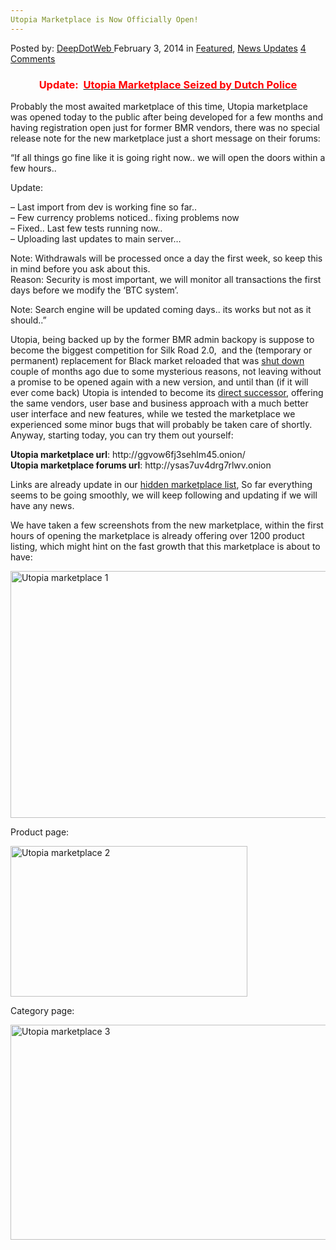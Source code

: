```yaml
---
Utopia Marketplace is Now Officially Open!
---
```

<article class="post-listing post-3787 post type-post status-publish format-standard has-post-thumbnail hentry category-deepdot-news category-news-updates tag-marketplace tag-officialy tag-open tag-utopia">
    <div class="post-inner">
        <span>Posted by: <a href="https://www.deepdotweb.com/author/admin/" title="">DeepDotWeb </a></span>
    <span>February 3, 2014</span>
    <span>in <a href="https://www.deepdotweb.com/category/deepdot-news/" rel="category tag">Featured</a>, <a href="https://www.deepdotweb.com/category/news-updates/" rel="category tag">News Updates</a></span>
    <span><a href="https://www.deepdotweb.com/2014/02/03/utopia-marketplace-is-now-officialy-open/#comments">4 Comments</a></span>
    </p>
    <div class="clear"></div>
    <div class="entry">
    <h3 style="text-align: center;"><span style="color: #ff0000;"><strong>Update:  <a href="http://www.deepdotweb.com/2014/02/11/utopia-marketplace-seized-by-dutch-police/"><span style="color: #ff0000;">Utopia Marketplace Seized by Dutch Police</span></a></strong></span></h3>
    <p>Probably the most awaited marketplace of this time, Utopia marketplace was opened today to the public after being developed for a few months and having registration open just for former BMR vendors, there was no special release note for the new marketplace just a short message on their forums:</p>
    <p>&#8220;If all things go fine like it is going right now.. we will open the doors within a few hours..</p>
    <p>Update:</p>
    <p>&#8211; Last import from dev is working fine so far..<br />
    &#8211; Few currency problems noticed.. fixing problems now<br />
    &#8211; Fixed.. Last few tests running now..<br />
    &#8211; Uploading last updates to main server&#8230;</p>
    <p>Note: Withdrawals will be processed once a day the first week, so keep this in mind before you ask about this.<br />
    Reason: Security is most important, we will monitor all transactions the first days before we modify the &#8216;BTC system&#8217;.</p>
    <p>Note: Search engine will be updated coming days.. its works but not as it should..&#8221;</p>
    <p>Utopia, being backed up by the former BMR admin backopy is suppose to become the biggest competition for Silk Road 2.0,  and the (temporary or permanent) replacement for Black market reloaded that was <a href="http://www.deepdotweb.com/2013/12/01/bmr-is-shutting-down/">shut down</a> couple of months ago due to some mysterious reasons, not leaving without a promise to be opened again with a new version, and until than (if it will ever come back) Utopia is intended to become its <a href="http://www.deepdotweb.com/2013/12/31/new-bmr-based-market-utopia-market/" target="_blank">direct successor</a>, offering the same vendors, user base and business approach with a much better user interface and new features, while we tested the marketplace we experienced some minor bugs that will probably be taken care of shortly. Anyway, starting today, you can try them out yourself:</p>
    <p><strong>Utopia marketplace url</strong>: http://ggvow6fj3sehlm45.onion/<br />
    <strong>Utopia marketplace forums url</strong>: http://ysas7uv4drg7rlwv.onion</p>
    <p>Links are already update in our <a href="http://www.deepdotweb.com/2013/10/28/updated-llist-of-hidden-marketplaces-tor-i2p/" target="_blank">hidden marketplace list</a>, So far everything seems to be going smoothly, we will keep following and updating if we will have any news.</p>
    <p>We have taken a few screenshots from the new marketplace, within the first hours of opening the marketplace is already offering over 1200 product listing, which might hint on the fast growth that this marketplace is about to have:</p>
    <p><a href="/imgs/2014/02/1u.png"><img class="aligncenter  wp-image-3788" alt="Utopia marketplace 1" src="https://www.deepdotweb.com/wp-content/uploads/2014/02/1u.png" width="575" height="395" srcset="https://www.deepdotweb.com/wp-content/uploads/2014/02/1u.png 1270w, https://www.deepdotweb.com/wp-content/uploads/2014/02/1u-300x207.png 300w, https://www.deepdotweb.com/wp-content/uploads/2014/02/1u-1024x706.png 1024w" sizes="(max-width: 575px) 100vw, 575px" /></a></p>
    <p>Product page:</p>
    <p><a href="/imgs/2014/02/2u.png"><img class="aligncenter  wp-image-3789" alt="Utopia marketplace 2" src="https://www.deepdotweb.com/wp-content/uploads/2014/02/2u.png" width="379" height="241" srcset="https://www.deepdotweb.com/wp-content/uploads/2014/02/2u.png 1255w, https://www.deepdotweb.com/wp-content/uploads/2014/02/2u-300x191.png 300w, https://www.deepdotweb.com/wp-content/uploads/2014/02/2u-1024x652.png 1024w" sizes="(max-width: 379px) 100vw, 379px" /></a></p>
    <p>Category page:</p>
    <p><a href="/imgs/2014/02/3u.png"><img class="aligncenter  wp-image-3790" alt="Utopia marketplace 3" src="https://www.deepdotweb.com/wp-content/uploads/2014/02/3u.png" width="542" height="344" srcset="https://www.deepdotweb.com/wp-content/uploads/2014/02/3u.png 1306w, https://www.deepdotweb.com/wp-content/uploads/2014/02/3u-300x191.png 300w, https://www.deepdotweb.com/wp-content/uploads/2014/02/3u-1024x652.png 1024w" sizes="(max-width: 542px) 100vw, 542px" /></a></p>
    </div>
    <span style="display:none"><a href="https://www.deepdotweb.com/tag/marketplace/" rel="tag">marketplace</a> <a href="https://www.deepdotweb.com/tag/officialy/" rel="tag">officialy</a> <a href="https://www.deepdotweb.com/tag/open/" rel="tag">open</a> <a href="https://www.deepdotweb.com/tag/utopia/" rel="tag">utopia</a></span> <span style="display:none" class="updated">2014-02-03</span>
    <div style="display:none" class="vcard author" itemprop="author" itemscope itemtype="http://schema.org/Person"><strong class="fn" itemprop="name"><a href="https://www.deepdotweb.com/author/admin/" title="Posts by DeepDotWeb" rel="author">DeepDotWeb</a></strong></div>
    </div>
</article>

